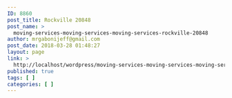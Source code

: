 ```yaml
---
ID: 8860
post_title: Rockville 20848
post_name: >
  moving-services-moving-services-moving-services-rockville-20848
author: mrgabonijeff@gmail.com
post_date: 2018-03-28 01:48:27
layout: page
link: >
  http://localhost/wordpress/moving-services-moving-services-moving-services-rockville-20848/
published: true
tags: [ ]
categories: [ ]
---
```

